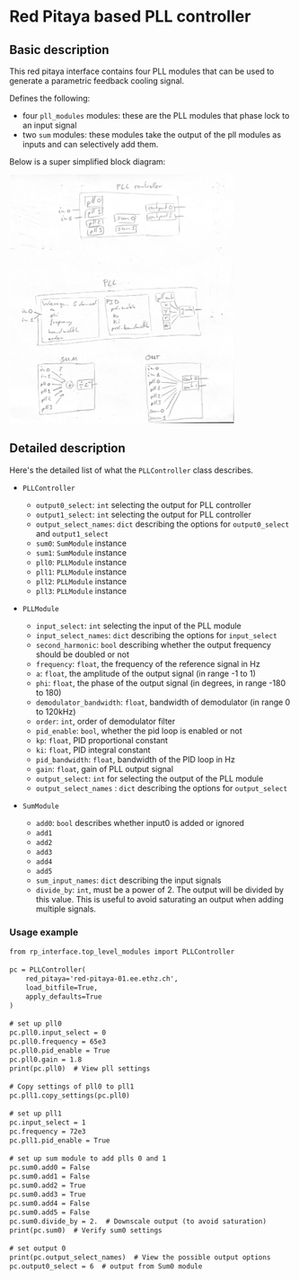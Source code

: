 # Red Pitaya based PLL controller

## Basic description
This red pitaya interface contains four PLL modules that can be used to generate a parametric feedback cooling signal.

Defines the following:
- four `pll_modules` modules: these are the PLL modules that phase lock to an input signal
- two `sum` modules: these modules take the output of the pll modules as inputs and can selectively add them.

Below is a super simplified block diagram:

<img src="./pll_controller_diagram.png" alt="my_image" width="400"/>


## Detailed description
Here's the detailed list of what the `PLLController` class describes.

- `PLLController`
  - `output0_select`: `int` selecting the output for PLL controller
  - `output1_select`: `int` selecting the output for PLL controller
  - `output_select_names`: `dict` describing the options for `output0_select` and `output1_select`
  - `sum0`: `SumModule` instance
  - `sum1`: `SumModule` instance
  - `pll0`: `PLLModule` instance
  - `pll1`: `PLLModule` instance
  - `pll2`: `PLLModule` instance
  - `pll3`: `PLLModule` instance


- `PLLModule`
  - `input_select`: `int` selecting the input of the PLL module 
  - `input_select_names`: `dict` describing the options for `input_select`
  - `second_harmonic`: `bool` describing whether the output frequency should be doubled or not
  - `frequency`: `float`, the frequency of the reference signal in Hz
  - `a`: `float`, the amplitude of the output signal (in range -1 to 1)
  - `phi`: `float`, the phase of the output signal (in degrees, in range -180 to 180)
  - `demodulator_bandwidth`: `float`, bandwidth of demodulator (in range 0 to 120kHz)
  - `order`: `int`, order of demodulator filter
  - `pid_enable`: `bool`, whether the pid loop is enabled or not
  - `kp`: `float`, PID proportional constant
  - `ki`: `float`, PID integral constant
  - `pid_bandwidth`: `float`, bandwidth of the PID loop in Hz
  - `gain`: `float`, gain of PLL output signal
  - `output_select`: `int` for selecting the output of the PLL module
  - `output_select_names` : `dict` describing the options for `output_select`


- `SumModule`
  - `add0`: `bool` describes whether input0 is added or ignored
  - `add1`
  - `add2`
  - `add3`
  - `add4`
  - `add5`
  - `sum_input_names`: `dict` describing the input signals
  - `divide_by`: `int`, must be a power of 2. The output will be divided by this value. This is useful to avoid saturating an output when adding multiple signals.

### Usage example

```python3
from rp_interface.top_level_modules import PLLController

pc = PLLController(
    red_pitaya='red-pitaya-01.ee.ethz.ch',
    load_bitfile=True,
    apply_defaults=True
)

# set up pll0
pc.pll0.input_select = 0
pc.pll0.frequency = 65e3
pc.pll0.pid_enable = True
pc.pll0.gain = 1.8
print(pc.pll0)  # View pll settings

# Copy settings of pll0 to pll1
pc.pll1.copy_settings(pc.pll0)

# set up pll1
pc.input_select = 1
pc.frequency = 72e3
pc.pll1.pid_enable = True

# set up sum module to add plls 0 and 1
pc.sum0.add0 = False
pc.sum0.add1 = False
pc.sum0.add2 = True
pc.sum0.add3 = True
pc.sum0.add4 = False
pc.sum0.add5 = False
pc.sum0.divide_by = 2.  # Downscale output (to avoid saturation)
print(pc.sum0)  # Verify sum0 settings

# set output 0
print(pc.output_select_names)  # View the possible output options
pc.output0_select = 6  # output from Sum0 module
```